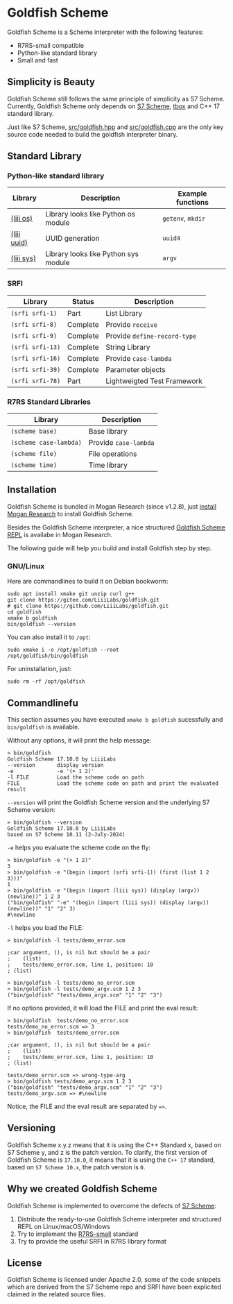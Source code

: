 # Goldfish Scheme
Goldfish Scheme is a Scheme interpreter with the following features:
+ R7RS-small compatible
+ Python-like standard library
+ Small and fast

## Simplicity is Beauty
Goldfish Scheme still follows the same principle of simplicity as S7 Scheme. Currently, Goldfish Scheme only depends on [S7 Scheme](https://ccrma.stanford.edu/software/s7/), [tbox](https://gitee.com/tboox/tbox) and C++ 17 standard library.

Just like S7 Scheme, [src/goldfish.hpp](src/goldfish.hpp) and [src/goldfish.cpp](src/goldfish.cpp) are the only key source code needed to build the goldfish interpreter binary.


## Standard Library
### Python-like standard library

| Library | Description | Example functions |
|---|---|---|
| [(liii os)](goldfish/liii/os.scm) | Library looks like Python os module | `getenv`, `mkdir` |
| [(liii uuid)](goldfish/liii/uuid.scm) | UUID generation | `uuid4` |
| [(liii sys)](goldfish/liii/sys.scm) | Library looks like Python sys module | `argv` |

### SRFI

| Library | Status | Description  |
|------|------|-------|
| `(srfi srfi-1)`   | Part | List Library |
| `(srfi srfi-8)`   | Complete | Provide `receive` |
| `(srfi srfi-9)`   | Complete | Provide `define-record-type` |
| `(srfi srfi-13)`  | Complete | String Library | 
| `(srfi srfi-16)`  | Complete | Provide `case-lambda` |
| `(srfi srfi-39)`  | Complete | Parameter objects |
| `(srfi srfi-78)`  | Part | Lightweigted Test Framework |

### R7RS Standard Libraries
| Library | Description | 
|-----|-------|
| `(scheme base)` | Base library |
| `(scheme case-lambda)` | Provide `case-lambda` |
| `(scheme file)` | File operations |
| `(scheme time)` | Time library |


## Installation
Goldfish Scheme is bundled in Mogan Research (since v1.2.8), just [install Mogan Research](https://mogan.app/guide/Install.html) to install Goldfish Scheme.

Besides the Goldfish Scheme interpreter, a nice structured [Goldfish Scheme REPL](https://mogan.app/guide/plugin_goldfish.html) is availabe in Mogan Research.

The following guide will help you build and install Goldfish step by step.

### GNU/Linux
Here are commandlines to build it on Debian bookworm:
```
sudo apt install xmake git unzip curl g++
git clone https://gitee.com/LiiiLabs/goldfish.git
# git clone https://github.com/LiiiLabs/goldfish.git
cd goldfish
xmake b goldfish
bin/goldfish --version
```
You can also install it to `/opt`:
```
sudo xmake i -o /opt/goldfish --root
/opt/goldfish/bin/goldfish
```
For uninstallation, just:
```
sudo rm -rf /opt/goldfish
```

## Commandlinefu
This section assumes you have executed `xmake b goldfish` sucessfully and `bin/goldfish` is available.

Without any options, it will print the help message:
```
> bin/goldfish 
Goldfish Scheme 17.10.0 by LiiiLabs
--version       display version
-e              -e '(+ 1 2)'
-l FILE         Load the scheme code on path
FILE            Load the scheme code on path and print the evaluated result
```

`--version` will print the Goldfish Scheme version and the underlying S7 Scheme version:
```
> bin/goldfish --version
Goldfish Scheme 17.10.0 by LiiiLabs
based on S7 Scheme 10.11 (2-July-2024)
```

`-e` helps you evaluate the scheme code on the fly:
```
> bin/goldfish -e "(+ 1 2)"
3
> bin/goldfish -e "(begin (import (srfi srfi-1)) (first (list 1 2 3)))"
1
> bin/goldfish -e "(begin (import (liii sys)) (display (argv)) (newline))" 1 2 3
("bin/goldfish" "-e" "(begin (import (liii sys)) (display (argv)) (newline))" "1" "2" 3)
#\newline
```

`-l` helps you load the FILE:
```
> bin/goldfish -l tests/demo_error.scm 

;car argument, (), is nil but should be a pair
;    (list)
;    tests/demo_error.scm, line 1, position: 10
; (list)

> bin/goldfish -l tests/demo_no_error.scm
> bin/goldfish -l tests/demo_argv.scm 1 2 3
("bin/goldfish" "tests/demo_argv.scm" "1" "2" "3")
```

If no options provided, it will load the FILE and print the eval result:
```
> bin/goldfish  tests/demo_no_error.scm 
tests/demo_no_error.scm => 3
> bin/goldfish  tests/demo_error.scm 

;car argument, (), is nil but should be a pair
;    (list)
;    tests/demo_error.scm, line 1, position: 10
; (list)

tests/demo_error.scm => wrong-type-arg
> bin/goldfish tests/demo_argv.scm 1 2 3
("bin/goldfish" "tests/demo_argv.scm" "1" "2" "3")
tests/demo_argv.scm => #\newline
```
Notice, the FILE and the eval result are separated by ` => `.


## Versioning
Goldfish Scheme x.y.z means that it is using the C++ Standard x, based on S7 Scheme y, and z is the patch version. To clarify, the first version of Goldfish
Scheme is `17.10.0`, it means that it is using the `C++ 17` standard, based on `S7 Scheme 10.x`, the patch version is `0`.

## Why we created Goldfish Scheme
Goldfish Scheme is implemented to overcome the defects of [S7 Scheme](https://ccrma.stanford.edu/software/s7/):
1. Distribute the ready-to-use Goldfish Scheme interpreter and structured REPL on Linux/macOS/Windows
2. Try to implement the [R7RS-small](https://small.r7rs.org) standard
3. Try to provide the useful SRFI in R7RS library format

## License
Goldfish Scheme is licensed under Apache 2.0, some of the code snippets which are derived from the S7 Scheme repo and SRFI have been explicited claimed in the related source files.


